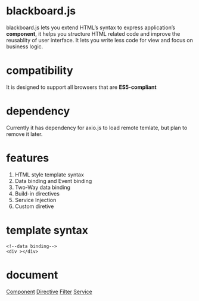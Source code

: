 # blackboard.js

blackboard.js lets you extend HTML’s syntax to express application’s __component__, it helps you structure HTML related code and improve the reusablity of user interface. It lets you write less code for view and focus on business logic.


# compatibility

It is designed to support all browsers that are __ES5-compliant__

# dependency

Currently it has dependency for axio.js to load remote temlate, but plan to remove it later.

# features

1. HTML style template syntax
2. Data binding and Event binding
3. Two-Way data binding
4. Build-in directives
5. Service Injection
6. Custom diretive

# template syntax

```
<!--data binding-->
<div ></div>
```

# document
<a href="*" target="_blank">Component</a>
<a href="*" target="_blank">Directive</a>
<a href="*" target="_blank">Filter</a>
<a href="*" target="_blank">Service</a>